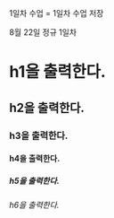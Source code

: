 1일차 수업 = 1일차 수업 저장

8월 22일 정규 1일차

# h1을 출력한다.

## h2을 출력한다.

### h3을 출력한다.

#### h4을 출력한다.

##### h5을 출력한다.

###### h6을 출력한다.
